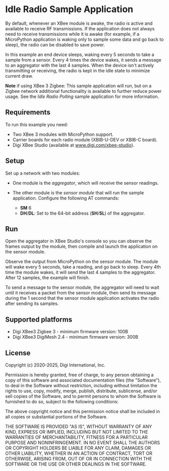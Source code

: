 Idle Radio Sample Application
======================================

By default, whenever an XBee module is awake, the radio is active and available
to receive RF transmissions. If the application does not always need to receive
transmissions while it is awake (for example, if a MicroPython application is
waking only to sample some data and go back to sleep), the radio can be disabled
to save power.

In this example an end device sleeps, waking every 5 seconds to take a sample
from a sensor. Every 4 times the device wakes, it sends a message to an
aggregator with the last 4 samples. When the device isn't actively transmitting
or receiving, the radio is kept in the idle state to minimize current draw.


**Note** if using XBee 3 Zigbee: This sample application will run, but on a
Zigbee network additional functionality is available to further reduce power
usage. See the *Idle Radio Polling* sample application for more information.


Requirements
------------

To run this example you need:

* Two XBee 3 modules with MicroPython support.
* Carrier boards for each radio module (XBIB-U-DEV or XBIB-C board).
* Digi XBee Studio (available at www.digi.com/xbee-studio).


Setup
-----

Set up a network with two modules:

* One module is the *aggregator*, which will receive the sensor readings.

* The other module is the *sensor module* that will run the sample
  application. Configure the following AT commands:
  * **SM** 6
  * **DH**/**DL**: Set to the 64-bit address (**SH**/**SL**) of the aggregator.


Run
---

Open the aggregator in XBee Studio's console so you can observe the frames
output by the module, then compile and launch the application on the sensor
module.

Observe the output from MicroPython on the sensor module. The module will wake
every 5 seconds, take a reading, and go back to sleep. Every 4th time the module
wakes, it will send the last 4 samples to the aggregator. After 12 samples, the
example will finish.

To send a message to the sensor module, the aggregator will need to wait until
it receives a packet from the sensor module, then send its message during the 1
second that the sensor module application activates the radio after sending its
samples.

Supported platforms
-------------------

* Digi XBee3 Zigbee 3 - minimum firmware version: 100B
* Digi XBee3 DigiMesh 2.4 - minimum firmware version: 300B

License
-------

Copyright (c) 2020-2025, Digi International, Inc.

Permission is hereby granted, free of charge, to any person obtaining a copy
of this software and associated documentation files (the "Software"), to deal
in the Software without restriction, including without limitation the rights
to use, copy, modify, merge, publish, distribute, sublicense, and/or sell
copies of the Software, and to permit persons to whom the Software is
furnished to do so, subject to the following conditions:

The above copyright notice and this permission notice shall be included in all
copies or substantial portions of the Software.

THE SOFTWARE IS PROVIDED "AS IS", WITHOUT WARRANTY OF ANY KIND, EXPRESS OR
IMPLIED, INCLUDING BUT NOT LIMITED TO THE WARRANTIES OF MERCHANTABILITY,
FITNESS FOR A PARTICULAR PURPOSE AND NONINFRINGEMENT. IN NO EVENT SHALL THE
AUTHORS OR COPYRIGHT HOLDERS BE LIABLE FOR ANY CLAIM, DAMAGES OR OTHER
LIABILITY, WHETHER IN AN ACTION OF CONTRACT, TORT OR OTHERWISE, ARISING FROM,
OUT OF OR IN CONNECTION WITH THE SOFTWARE OR THE USE OR OTHER DEALINGS IN THE
SOFTWARE.
